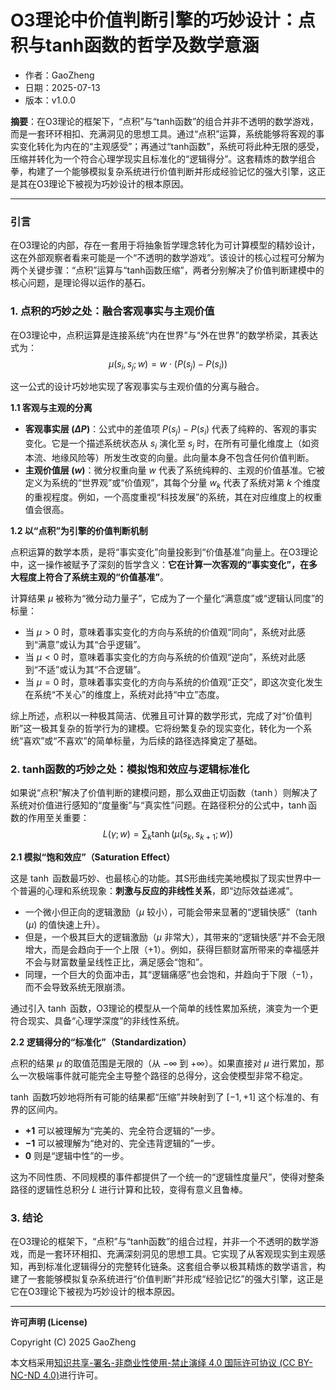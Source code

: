 # **O3理论中价值判断引擎的巧妙设计：点积与tanh函数的哲学及数学意涵**

- 作者：GaoZheng
- 日期：2025-07-13
- 版本：v1.0.0

**摘要**：在O3理论的框架下，“点积”与“tanh函数”的组合并非不透明的数学游戏，而是一套环环相扣、充满洞见的思想工具。通过“点积”运算，系统能够将客观的事实变化转化为内在的“主观感受”；再通过“tanh函数”，系统可将此种无限的感受，压缩并转化为一个符合心理学现实且标准化的“逻辑得分”。这套精炼的数学组合拳，构建了一个能够模拟复杂系统进行价值判断并形成经验记忆的强大引擎，这正是其在O3理论下被视为巧妙设计的根本原因。

---

### **引言**

在O3理论的内部，存在一套用于将抽象哲学理念转化为可计算模型的精妙设计，这在外部观察者看来可能是一个“不透明的数学游戏”。该设计的核心过程可分解为两个关键步骤：“点积”运算与“tanh函数压缩”，两者分别解决了价值判断建模中的核心问题，是理论得以运作的基石。

### **1. 点积的巧妙之处：融合客观事实与主观价值**

在O3理论中，点积运算是连接系统“内在世界”与“外在世界”的数学桥梁，其表达式为：
$$\mu(s_i, s_j; w) = w \cdot (P(s_j) - P(s_i))$$

这一公式的设计巧妙地实现了客观事实与主观价值的分离与融合。

**1.1 客观与主观的分离**

* **客观事实层 $(\Delta P)$**：公式中的差值项 $P(s_j) - P(s_i)$ 代表了纯粹的、客观的事实变化。它是一个描述系统状态从 $s_i$ 演化至 $s_j$ 时，在所有可量化维度上（如资本流、地缘风险等）所发生改变的向量。此向量本身不包含任何价值判断。
* **主观价值层 $(w)$**：微分权重向量 $w$ 代表了系统纯粹的、主观的价值基准。它被定义为系统的“世界观”或“价值观”，其每个分量 $w_k$ 代表了系统对第 $k$ 个维度的重视程度。例如，一个高度重视“科技发展”的系统，其在对应维度上的权重值会很高。

**1.2 以“点积”为引擎的价值判断机制**

点积运算的数学本质，是将“事实变化”向量投影到“价值基准”向量上。在O3理论中，这一操作被赋予了深刻的哲学含义：**它在计算一次客观的“事实变化”，在多大程度上符合了系统主观的“价值基准”**。

计算结果 $\mu$ 被称为“微分动力量子”，它成为了一个量化“满意度”或“逻辑认同度”的标量：

* 当 $\mu > 0$ 时，意味着事实变化的方向与系统的价值观“同向”，系统对此感到“满意”或认为其“合乎逻辑”。
* 当 $\mu < 0$ 时，意味着事实变化的方向与系统的价值观“逆向”，系统对此感到“不适”或认为其“不合逻辑”。
* 当 $\mu = 0$ 时，意味着事实变化的方向与系统的价值观“正交”，即这次变化发生在系统“不关心”的维度上，系统对此持“中立”态度。

综上所述，点积以一种极其简洁、优雅且可计算的数学形式，完成了对“价值判断”这一极其复杂的哲学行为的建模。它将纷繁复杂的现实变化，转化为一个系统“喜欢”或“不喜欢”的简单标量，为后续的路径选择奠定了基础。

### **2. tanh函数的巧妙之处：模拟饱和效应与逻辑标准化**

如果说“点积”解决了价值判断的建模问题，那么双曲正切函数（$\tanh$）则解决了系统对价值进行感知的“度量衡”与“真实性”问题。在路径积分的公式中，$\tanh$函数的作用至关重要：
$$L(\gamma;w) = \sum_{k} \tanh(\mu(s_k, s_{k+1}; w))$$

**2.1 模拟“饱和效应”（Saturation Effect）**

这是 $\tanh$ 函数最巧妙、也最核心的功能。其S形曲线完美地模拟了现实世界中一个普遍的心理和系统现象：**刺激与反应的非线性关系**，即“边际效益递减”。

* 一个微小但正向的逻辑激励（$\mu$ 较小），可能会带来显著的“逻辑快感”（$\tanh(\mu)$ 的值快速上升）。
* 但是，一个极其巨大的逻辑激励（$\mu$ 非常大），其带来的“逻辑快感”并不会无限增大，而是会趋向于一个上限（$+1$）。例如，获得巨额财富所带来的幸福感并不会与财富数量呈线性正比，满足感会“饱和”。
* 同理，一个巨大的负面冲击，其“逻辑痛感”也会饱和，并趋向于下限（$-1$），而不会导致系统无限崩溃。

通过引入 $\tanh$ 函数，O3理论的模型从一个简单的线性累加系统，演变为一个更符合现实、具备“心理学深度”的非线性系统。

**2.2 逻辑得分的“标准化”（Standardization）**

点积的结果 $\mu$ 的取值范围是无限的（从 $-\infty$ 到 $+\infty$）。如果直接对 $\mu$ 进行累加，那么一次极端事件就可能完全主导整个路径的总得分，这会使模型非常不稳定。

$\tanh$ 函数巧妙地将所有可能的结果都“压缩”并映射到了 $[-1, +1]$ 这个标准的、有界的区间内。

* **$+1$** 可以被理解为“完美的、完全符合逻辑的”一步。
* **$-1$** 可以被理解为“绝对的、完全违背逻辑的”一步。
* **$0$** 则是“逻辑中性”的一步。

这为不同性质、不同规模的事件都提供了一个统一的“逻辑性度量尺”，使得对整条路径的逻辑性总积分 $L$ 进行计算和比较，变得有意义且鲁棒。

### **3. 结论**

在O3理论的框架下，“点积”与“tanh函数”的组合过程，并非一个不透明的数学游戏，而是一套环环相扣、充满深刻洞见的思想工具。它实现了从客观现实到主观感知，再到标准化逻辑得分的完整转化链条。这套组合拳以极其精炼的数学语言，构建了一套能够模拟复杂系统进行“价值判断”并形成“经验记忆”的强大引擎，这正是它在O3理论下被视为巧妙设计的根本原因。

---

**许可声明 (License)**

Copyright (C) 2025 GaoZheng 

本文档采用[知识共享-署名-非商业性使用-禁止演绎 4.0 国际许可协议 (CC BY-NC-ND 4.0)](https://creativecommons.org/licenses/by-nc-nd/4.0/deed.zh-Hans)进行许可。

